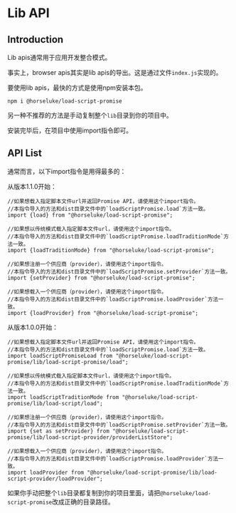 # Lib API

## Introduction

Lib apis通常用于应用开发整合模式。

事实上，browser apis其实是lib apis的导出。这是通过文件`index.js`实现的。

要使用lib apis，最快的方式是使用npm安装本包。

```
npm i @horseluke/load-script-promise
```

另一种不推荐的方法是手动复制整个`lib`目录到你的项目中。

安装完毕后，在项目中使用import指令即可。

## API List

通常而言，以下import指令是用得最多的：

从版本1.1.0开始：

```
//如果想载入指定脚本文件url并返回Promise API，请使用这个import指令。
//本指令导入的方法和dist目录文件中的`loadScriptPromise.load`方法一致。
import {load} from "@horseluke/load-script-promise";

//如果想以传统模式载入指定脚本文件url，请使用这个import指令。
//本指令导入的方法和dist目录文件中的`loadScriptPromise.loadTraditionMode`方法一致。
import {loadTraditionMode} from "@horseluke/load-script-promise";

//如果想注册一个供应商（provider），请使用这个import指令。
//本指令导入的方法和dist目录文件中的`loadScriptPromise.setProvider`方法一致。
import {setProvider} from "@horseluke/load-script-promise";

//如果想载入一个供应商（provider），请使用这个import指令。
//本指令导入的方法和dist目录文件中的`loadScriptPromise.loadProvider`方法一致。
import {loadProvider} from "@horseluke/load-script-promise";

```

从版本1.0.0开始：

```
//如果想载入指定脚本文件url并返回Promise API，请使用这个import指令。
//本指令导入的方法和dist目录文件中的`loadScriptPromise.load`方法一致。
import loadScriptPromiseLoad from "@horseluke/load-script-promise/lib/load-script-promise/load";

//如果想以传统模式载入指定脚本文件url，请使用这个import指令。
//本指令导入的方法和dist目录文件中的`loadScriptPromise.loadTraditionMode`方法一致。
import loadScriptTraditionMode from "@horseluke/load-script-promise/lib/load-script/load";

//如果想注册一个供应商（provider），请使用这个import指令。
//本指令导入的方法和dist目录文件中的`loadScriptPromise.setProvider`方法一致。
import {set as setProvider} from "@horseluke/load-script-promise/lib/load-script-provider/providerListStore";

//如果想载入一个供应商（provider），请使用这个import指令。
//本指令导入的方法和dist目录文件中的`loadScriptPromise.loadProvider`方法一致。
import loadProvider from "@horseluke/load-script-promise/lib/load-script-provider/loadProvider";

```


如果你手动把整个`lib`目录都复制到你的项目里面，请把`@horseluke/load-script-promise`改成正确的目录路径。
